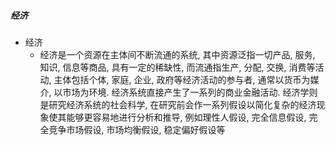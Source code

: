 ##### 经济
- 经济
	- 经济是一个资源在主体间不断流通的系统, 其中资源泛指一切产品, 服务, 知识, 信息等商品, 具有一定的稀缺性, 而流通指生产, 分配, 交换, 消费等活动, 主体包括个体, 家庭, 企业, 政府等经济活动的参与者, 通常以货币为媒介, 以市场为环境. 经济系统直接产生了一系列的商业金融活动. 经济学则是研究经济系统的社会科学, 在研究前会作一系列假设以简化复杂的经济现象使其能够更容易地进行分析和推导, 例如理性人假设, 完全信息假设, 完全竞争市场假设, 市场均衡假设, 稳定偏好假设等

